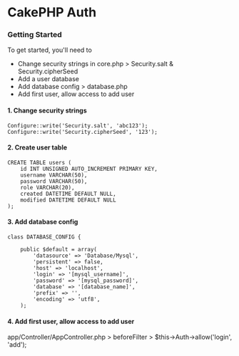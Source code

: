 CakePHP Auth
============

### Getting Started

To get started, you'll need to
- Change security strings in core.php > Security.salt & Security.cipherSeed
- Add a user database
- Add database config > database.php
- Add first user, allow access to add user

#### 1. Change security strings
```
Configure::write('Security.salt', 'abc123');
Configure::write('Security.cipherSeed', '123');
```

#### 2. Create user table
```
CREATE TABLE users (
    id INT UNSIGNED AUTO_INCREMENT PRIMARY KEY,
    username VARCHAR(50),
    password VARCHAR(50),
    role VARCHAR(20),
    created DATETIME DEFAULT NULL,
    modified DATETIME DEFAULT NULL
);
```

#### 3. Add database config
```
class DATABASE_CONFIG {

    public $default = array(
        'datasource' => 'Database/Mysql',
        'persistent' => false,
        'host' => 'localhost',
        'login' => '[mysql_username]',
        'password' => '[mysql_password]',
        'database' => '[database_name]',
        'prefix' => '',
        'encoding' => 'utf8',
    );
```

#### 4. Add first user, allow access to add user

app/Controller/AppController.php > beforeFilter > $this->Auth->allow('login', 'add');